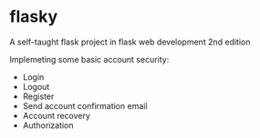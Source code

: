 # flasky

A self-taught flask project in flask web development 2nd edition 

Implemeting some basic account security:
- Login
- Logout
- Register
- Send account confirmation email
- Account recovery
- Authorization

